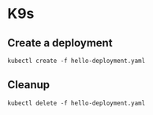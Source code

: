 # K9s

## Create a deployment

```
kubectl create -f hello-deployment.yaml
```

## Cleanup

```
kubectl delete -f hello-deployment.yaml

```